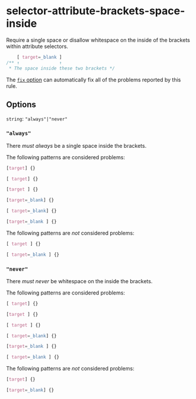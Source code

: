 # selector-attribute-brackets-space-inside

Require a single space or disallow whitespace on the inside of the brackets within attribute selectors.

<!-- prettier-ignore -->
```css
    [ target=_blank ]
/** ↑               ↑
 * The space inside these two brackets */
```

The [`fix` option](https://github.com/stylelint/stylelint/tree/14.1.0/docsuser-guideusageoptions.md#fix) can automatically fix all of the problems reported by this rule.

## Options

`string`: `"always"|"never"`

### `"always"`

There _must always_ be a single space inside the brackets.

The following patterns are considered problems:

<!-- prettier-ignore -->
```css
[target] {}
```

<!-- prettier-ignore -->
```css
[ target] {}
```

<!-- prettier-ignore -->
```css
[target ] {}
```

<!-- prettier-ignore -->
```css
[target=_blank] {}
```

<!-- prettier-ignore -->
```css
[ target=_blank] {}
```

<!-- prettier-ignore -->
```css
[target=_blank ] {}
```

The following patterns are _not_ considered problems:

<!-- prettier-ignore -->
```css
[ target ] {}
```

<!-- prettier-ignore -->
```css
[ target=_blank ] {}
```

### `"never"`

There _must never_ be whitespace on the inside the brackets.

The following patterns are considered problems:

<!-- prettier-ignore -->
```css
[ target] {}
```

<!-- prettier-ignore -->
```css
[target ] {}
```

<!-- prettier-ignore -->
```css
[ target ] {}
```

<!-- prettier-ignore -->
```css
[ target=_blank] {}
```

<!-- prettier-ignore -->
```css
[target=_blank ] {}
```

<!-- prettier-ignore -->
```css
[ target=_blank ] {}
```

The following patterns are _not_ considered problems:

<!-- prettier-ignore -->
```css
[target] {}
```

<!-- prettier-ignore -->
```css
[target=_blank] {}
```
